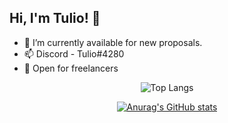 
## Hi, I'm Tulio! 👋

  - :briefcase: I’m currently available for new proposals.
  - 📫 Discord - Tulio#4280
  - :briefcase: Open for freelancers
<div align="center">
  
  ![Top Langs](https://github-readme-stats.vercel.app/api/top-langs/?username=tuliodev&hide=css,scss,html&theme=dark)

  [![Anurag's GitHub stats](https://github-readme-stats.vercel.app/api?username=tuliodev&show_icons=true&theme=dark)](https://github.com/anuraghazra/github-readme-stats)
</div>
